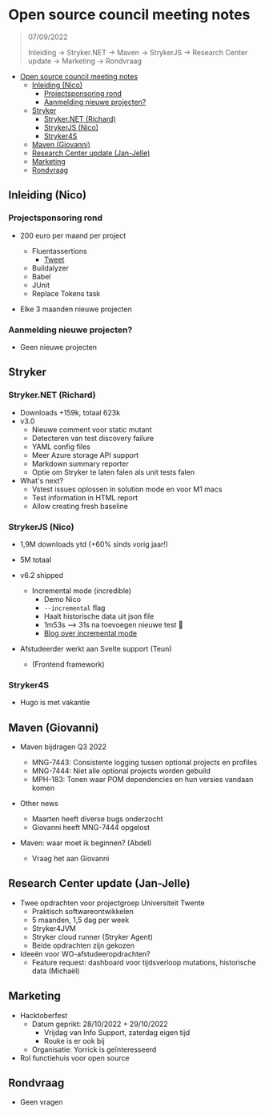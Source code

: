 # Open source council meeting notes

> 07/09/2022
>
> Inleiding -> Stryker.NET -> Maven -> StrykerJS -> Research Center update -> Marketing -> Rondvraag

- [Open source council meeting notes](#open-source-council-meeting-notes)
  - [Inleiding (Nico)](#inleiding-nico)
    - [Projectsponsoring rond](#projectsponsoring-rond)
    - [Aanmelding nieuwe projecten?](#aanmelding-nieuwe-projecten)
  - [Stryker](#stryker)
    - [Stryker.NET (Richard)](#strykernet-richard)
    - [StrykerJS (Nico)](#strykerjs-nico)
    - [Stryker4S](#stryker4s)
  - [Maven (Giovanni)](#maven-giovanni)
  - [Research Center update (Jan-Jelle)](#research-center-update-jan-jelle)
  - [Marketing](#marketing)
  - [Rondvraag](#rondvraag)

## Inleiding (Nico)

### Projectsponsoring rond

- 200 euro per maand per project
  - Fluentassertions
    - [Tweet](https://twitter.com/ddoomen/status/1564982954362900482?cxt=HHwWhMC8pZLt97crAAAA)
  - Buildalyzer
  - Babel
  - JUnit
  - Replace Tokens task

- Elke 3 maanden nieuwe projecten

### Aanmelding nieuwe projecten?

- Geen nieuwe projecten

## Stryker

### Stryker.NET (Richard)

- Downloads +159k, totaal 623k
- v3.0
  - Nieuwe comment voor static mutant
  - Detecteren van test discovery failure
  - YAML config files
  - Meer Azure storage API support
  - Markdown summary reporter
  - Optie om Stryker te laten falen als unit tests falen
- What's next?
  - Vstest issues oplossen in solution mode en voor M1 macs
  - Test information in HTML report
  - Allow creating fresh baseline

### StrykerJS (Nico)

- 1,9M downloads ytd (+60% sinds vorig jaar!)
- 5M totaal

- v6.2 shipped
  - Incremental mode (incredible)
    - Demo Nico
    - `--incremental` flag
    - Haalt historische data uit json file
    - 1m53s --> 31s na toevoegen nieuwe test 🤩
    - [Blog over incremental mode](https://stryker-mutator.io/blog/announcing-incremental-mode/)
- Afstudeerder werkt aan Svelte support (Teun)
  - (Frontend framework)

### Stryker4S

- Hugo is met vakantie

## Maven (Giovanni)

- Maven bijdragen Q3 2022
  - MNG-7443: Consistente logging tussen optional projects en profiles
  - MNG-7444: Niet alle optional projects worden gebuild
  - MPH-183: Tonen waar POM dependencies en hun versies vandaan komen

- Other news
  - Maarten heeft diverse bugs onderzocht
  - Giovanni heeft MNG-7444 opgelost

- Maven: waar moet ik beginnen? (Abdel)
  - Vraag het aan Giovanni

## Research Center update (Jan-Jelle)

- Twee opdrachten voor projectgroep Universiteit Twente
  - Praktisch softwareontwikkelen
  - 5 maanden, 1,5 dag per week
  - Stryker4JVM
  - Stryker cloud runner (Stryker Agent)
  - Beide opdrachten zijn gekozen
- Ideeën voor WO-afstudeeropdrachten?
  - Feature request: dashboard voor tijdsverloop mutations, historische data (Michaël)

## Marketing

- Hacktoberfest
  - Datum geprikt: 28/10/2022 + 29/10/2022
    - Vrijdag van Info Support, zaterdag eigen tijd
    - Rouke is er ook bij
  - Organisatie: Yorrick is geïnteresseerd
- Rol functiehuis voor open source

## Rondvraag

- Geen vragen
